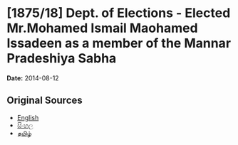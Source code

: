 # [1875/18] Dept. of Elections - Elected Mr.Mohamed Ismail Maohamed Issadeen as a member of the Mannar Pradeshiya Sabha

**Date:** 2014-08-12

## Original Sources

- [English](https://documents.gov.lk/view/extra-gazettes/2014/8/1875-18_E.pdf)
- [සිංහල](https://documents.gov.lk/view/extra-gazettes/2014/8/1875-18_S.pdf)
- [தமிழ்](https://documents.gov.lk/view/extra-gazettes/2014/8/1875-18_T.pdf)
